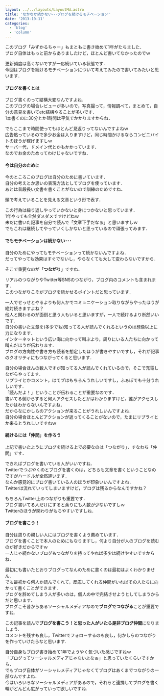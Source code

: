 ```yaml
---
layout: ../../layouts/LayoutMd.astro
title: 'なかなか続かない･･･ブログを続けるモチベーション'
date: '2013-10-11'
categories:
  - 'blog'
  - 'column'
---
```


このブログ「みずかるちゃー」もまともに書き始めて1年がたちました．  
ブログ自体はもっと前からありましたけど，ほとんど書いてなかったのでｗ

更新頻度は高くないですが一応続いている状態です．  
今回はブログを続けるモチベーションについて考えてみたので書いてみたいと思います．

#### ブログを書くとは

ブログ書くのって結構大変なんですよね．  
このブログの場合レビューが多いので，写真撮って，情報調べて，まとめて，自分の意見を書いてetc結構やることが多いです．  
1本書くのに30分とか1時間は平気でかかりますからね．

でもここまで時間使ってもほとんど見返りってないんですよねｗ  
広告貼っているので多少お金は入りますけど，同じ時間かけるならコンビニバイトのほうが稼げますしｗ  
サーバー代，ドメイン代とかもかかっています．  
なのでお金のためってわけじゃないですね．

#### 今は自分のために

今のところこのブログは自分のために書いています．  
自分の考えとか思いの表現方法としてブログを使っています．   
あとは普段長い文書を書くことがないので訓練のためですね．

頭で考えていることを見える文章という形で表す．

この行為は繰り返しやっていかないと身につかないと思っています．  
1年やっても全然ダメダメですけどねｗ  
未だに書いた記事を自分で読んで「文章下手だなぁ」と思いますしｗ  
でもこれは継続してやっていくしかないと思っているので頑張ってみます．

#### でもモチベーションは続かない･･･

自分のためにやってもモチベーションって続かないんですよね．  
だってやっても効果はすぐでないし，やらなくても大して変わらないですから．

そこで重要なのが「**つながり**」ですね．

リアルのつながりやTwitter等SNSのつながり，ブログ内のコメントも含まれます．  
このつながりこそがブログを続かせるポイントだと思っています．

一人でせっせとやるよりも何人かでコミュニケーション取りながらやったほうが絶対続きますよね？  
他人と関わるのが面倒と思う人もいると思いますが，一人で続けるより断然いいです．  
自分の書いた文章を(多少でも)知ってる人が読んでくれるというのは想像以上に力になります．  
インターネットという広い海に向かって叫ぶより，周りにいる人たちに向かって叫んだほうが伝わります．  
ブログの方向性や書き方も読者を想定したほうが書きやすいですし，それが記事のクオリティにもつながってくると思います．

自分の場合ほんの数人ですが知ってる人が読んでくれているので，そこで充電しながらやってます．  
リプライとかコメント，はてブはもちろんうれしいですし，ふぁぼでも十分うれしいです．  
「読んだよ！」ということが伝わることが重要なのです．  
書いてる側からすると何人アクセスしたとかはわかりますけど，誰がアクセスしたかはわからないんですよね．  
だからなにかしらのアクションが来ることがうれしいんですよね．  
自分の場合ほとんどアクションが返ってくることがないので，たまにリプライとか来るとうれしいですねｗ

#### 続けるには「仲間」を作ろう

上記で書いたようにブログを続ける上で必要なのは「つながり」，すなわち「仲間」です．

できればブログを書いている人がいいですね．  
Twitterでつぶやくのとブログを書くのは，どちらも文章を書くということなのですがハードルが全然違います．  
なんか感覚的にブログ書いている人のほうが印象いいんですよね．  
Twitterは流れていってしまいますけど，ブログは残るからなんですかね？

もちろんTwitter上のつながりも重要です．  
ブログ書いてる人だけにすると余りにも人数が少ないですしｗ  
Twitterのほうが関わりがもちやすいですしね．

#### ブログを書こう！

自分は周りの親しい人にはブログを書くよう薦めています．  
ブログを書くことで本人のためにもなりますし，何より自分が人のブログを読むのが好きだからですｗ  
一人じゃ続かないブログもつながりを持ってやれば多少は続けやすいですからね．

最初にも書いたとおりブログってなんのために書くのは最初はよくわかりません．  
でも最初から何人か読んでくれて，反応してくれる仲間がいればその人たちに向かって書くことができます．  
ブログを辞めてしまう人が多いのは，個人の中で完結させようとしてしまうからだと思います．  
ブログこそ昔からあるソーシャルメディアなので**ブログでつながる**ことが重要ですね．

この記事を読んで**ブログを書こう！**と思った人がいたら是非**ブログ仲間**になりましょう．  
コメントを残すも良し，Twitterでフォローするのも良し，何かしらのつながりを作っていけたらなと思います．

自分自身もブログ書き始めて1年でようやく気づいた感じですねｗ  
「ブログってソーシャルメディアじゃないよなぁ」と思っていたくらいですから．  
でもブログ自体がソーシャルメディアじゃなくてブログはあくまでつながりの一部なんですよね．  
今はいろいろなソーシャルメディアがあるので，それらと連携してブログを書く輪がどんどん広がっていって欲しいですね.
